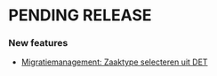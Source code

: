 # PENDING RELEASE

### New features
- [Migratiemanagement: Zaaktype selecteren uit DET](https://dimpact.atlassian.net/browse/DATA-21)


 
